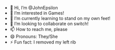 - 👋 Hi, I’m @JohnEpsilon
- 👀 I’m interested in Games!
- 🌱 I’m currently learning to stand on my own feet!
- 💞️ I’m looking to collaborate on switch!
- 📫 How to reach me, please
- 😄 Pronouns: They/She
- ⚡ Fun fact: I removed my left rib

<!---
JohnEpsilon/JohnEpsilon is a ✨ special ✨ repository because its `README.md` (this file) appears on your GitHub profile.
You can click the Preview link to take a look at your changes.
--->
